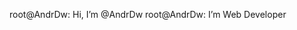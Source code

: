 root@AndrDw: Hi, I’m @AndrDw
root@AndrDw: I’m Web Developer


<!---
AndrDw/AndrDw is a ✨ special ✨ repository because its `README.md` (this file) appears on your GitHub profile.
You can click the Preview link to take a look at your changes.
--->
